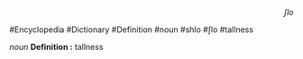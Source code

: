 
<div align="right"><i>ʃlo</i></div>

#Encyclopedia #Dictionary #Definition #noun #shlo #ʃlo #tallness

*noun*
**Definition :** tallness
